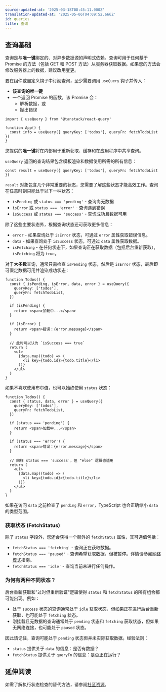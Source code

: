 ```yaml
---
source-updated-at: '2025-03-18T08:45:11.000Z'
translation-updated-at: '2025-05-06T04:09:52.666Z'
id: queries
title: 查询
---
```

## 查询基础

查询是与**唯一键**绑定的、对异步数据源的声明式依赖。查询可用于任何基于 Promise 的方法（包括 GET 和 POST 方法）从服务器获取数据。如果您的方法会修改服务器上的数据，建议改用[变更](./mutations.md)。

要在组件或自定义钩子中订阅查询，至少需要调用 `useQuery` 钩子并传入：

- **该查询的唯一键**
- 一个返回 Promise 的函数，该 Promise 会：
  - 解析数据，或
  - 抛出错误

[//]: # '示例'

```tsx
import { useQuery } from '@tanstack/react-query'

function App() {
  const info = useQuery({ queryKey: ['todos'], queryFn: fetchTodoList })
}
```

[//]: # '示例'

您提供的**唯一键**将在内部用于重新获取、缓存和在应用程序中共享查询。

`useQuery` 返回的查询结果包含模板渲染和数据使用所需的所有信息：

[//]: # '示例2'

```tsx
const result = useQuery({ queryKey: ['todos'], queryFn: fetchTodoList })
```

[//]: # '示例2'

`result` 对象包含几个非常重要的状态，您需要了解这些状态才能高效工作。查询在任意时刻只能处于以下一种状态：

- `isPending` 或 `status === 'pending'` - 查询尚无数据
- `isError` 或 `status === 'error'` - 查询遇到错误
- `isSuccess` 或 `status === 'success'` - 查询成功且数据可用

除了这些主要状态外，根据查询状态还可获取更多信息：

- `error` - 如果查询处于 `isError` 状态，可通过 `error` 属性获取错误信息。
- `data` - 如果查询处于 `isSuccess` 状态，可通过 `data` 属性获取数据。
- `isFetching` - 在任何状态下，如果查询正在获取数据（包括后台重新获取），`isFetching` 将为 `true`。

对于**大多数**查询，通常只需检查 `isPending` 状态，然后是 `isError` 状态，最后即可假定数据可用并渲染成功状态：

[//]: # '示例3'

```tsx
function Todos() {
  const { isPending, isError, data, error } = useQuery({
    queryKey: ['todos'],
    queryFn: fetchTodoList,
  })

  if (isPending) {
    return <span>加载中...</span>
  }

  if (isError) {
    return <span>错误：{error.message}</span>
  }

  // 此时可以认为 `isSuccess === true`
  return (
    <ul>
      {data.map((todo) => (
        <li key={todo.id}>{todo.title}</li>
      ))}
    </ul>
  )
}
```

[//]: # '示例3'

如果不喜欢使用布尔值，也可以始终使用 `status` 状态：

[//]: # '示例4'

```tsx
function Todos() {
  const { status, data, error } = useQuery({
    queryKey: ['todos'],
    queryFn: fetchTodoList,
  })

  if (status === 'pending') {
    return <span>加载中...</span>
  }

  if (status === 'error') {
    return <span>错误：{error.message}</span>
  }

  // 同样 status === 'success'，但 "else" 逻辑也适用
  return (
    <ul>
      {data.map((todo) => (
        <li key={todo.id}>{todo.title}</li>
      ))}
    </ul>
  )
}
```

[//]: # '示例4'

如果在访问 `data` 之前检查了 `pending` 和 `error`，TypeScript 也会正确缩小 `data` 的类型范围。

### 获取状态 (FetchStatus)

除了 `status` 字段外，您还会获得一个额外的 `fetchStatus` 属性，其可选值包括：

- `fetchStatus === 'fetching'` - 查询正在获取数据。
- `fetchStatus === 'paused'` - 查询希望获取数据，但被暂停。详情请参阅[网络模式](./network-mode.md)指南。
- `fetchStatus === 'idle'` - 查询当前未进行任何操作。

### 为何有两种不同状态？

后台重新获取和"过时但重新验证"逻辑使得 `status` 和 `fetchStatus` 的所有组合都可能出现。例如：

- 处于 `success` 状态的查询通常处于 `idle` 获取状态，但如果正在进行后台重新获取，也可能处于 `fetching` 状态。
- 刚挂载且无数据的查询通常处于 `pending` 状态和 `fetching` 获取状态，但如果无网络连接，也可能处于 `paused` 状态。

因此请记住，查询可能处于 `pending` 状态但并未实际获取数据。经验法则：

- `status` 提供关于 `data` 的信息：是否有数据？
- `fetchStatus` 提供关于 `queryFn` 的信息：是否正在运行？

[//]: # '材料'

## 延伸阅读

如需了解执行状态检查的替代方法，请参阅[社区资源](../community/tkdodos-blog.md#4-status-checks-in-react-query)。

[//]: # '材料'
